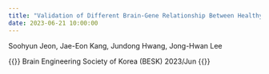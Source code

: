 ```yaml
---
title: "Validation of Different Brain-Gene Relationship Between Healthy Control and ADHD Patients"
date: 2023-06-21 10:00:00
---
```


Soohyun Jeon, Jae-Eon Kang, Jundong Hwang, Jong-Hwan Lee

{{<format bright-green>}}
Brain Engineering Society of Korea (BESK) 2023/Jun
{{</format>}}
